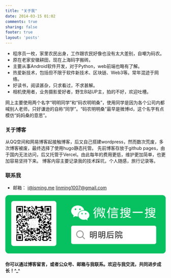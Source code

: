 ```yaml
---
title: "关于我"
date: 2014-03-15 01:02
comments: true
sharing: false
footer: true
layout: 'posts'
---
```





+   程序员一枚，家里农民出身，工作跟农民好像也没有太大差别，自嘲为码农。
+   原在老家安徽耕田，现在上海码字搬砖。
+   主要从事Android软件开发，对于Python，web前端也略有了解。
+	热爱新技术，包括但不限于软件新技术、区块链、Web3等。常年混迹于网络。  
+   好读书，阅读甚杂，只求看过，不求甚解。
+	相机使用者，业务摄影爱好者，野生B站UP主，拍的不好，欢迎吐槽。

网上主要使用两个名字“明明同学”和“码农明明桑”，使用同学是因为各个公司内都喊别人老师，只好谦逊的自称“同学”。“码农明明桑”最早是微博id，这个名字有点模仿“妈妈桑的意思”。


### 关于博客

从QQ空间和网易博客起接触博客，后又自己搭建wordpress，然而数次荒废，多次博客被废，最终选择了使用hugo静态托管。
先前博客存放于github pages，由于国内无法访问，后又托管于Vercel。由此每年的费用更低，维护更加简单，也更加容易坚持下来。
博客内容主要记录我的技术踩坑，个人随感，旅行记录等。

### 联系我

+ 邮箱： [i@isming.me](mailto:i@isming.me)   [linming1007@gmail.com](mailto:linming1007@gmail.com)

![](/images/wechat-qrcode.png)
	

#### 你可以通过博客留言，或者公众号、邮箱与我联系。欢迎与我交流，共同进步成长！\^_\^
